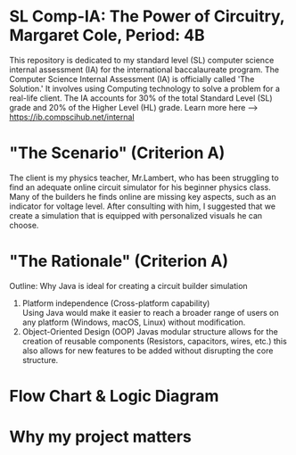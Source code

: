 # SL Comp-IA: The Power of Circuitry, Margaret Cole, Period: 4B 
This repository is dedicated to my standard level (SL) computer science internal assessment (IA) for the international baccalaureate program. The Computer Science Internal Assessment (IA) is officially called 'The Solution.' It involves using Computing technology to solve a problem for a real-life client. The IA accounts for 30% of the total Standard Level (SL) grade and 20% of the Higher Level (HL) grade. Learn more here --> https://ib.compscihub.net/internal 
# "The Scenario" (Criterion A)
The client is my physics teacher, Mr.Lambert, who has been struggling to find an adequate online circuit simulator for his beginner physics class. Many of the builders he finds online are missing key aspects, such as an indicator for voltage level. After consulting with him, I suggested that we create a simulation that is equipped with personalized visuals he can choose. 
# "The Rationale" (Criterion A)
Outline: Why Java is ideal for creating a circuit builder simulation  
1. Platform independence (Cross-platform capability)  
Using Java would make it easier to reach a broader range of users on any platform (Windows, macOS, Linux) without modification.
2. Object-Oriented Design (OOP)
Javas modular structure allows for the creation of reusable components (Resistors, capacitors, wires, etc.) this also allows for new features to be added without disrupting the core structure. 
# Flow Chart & Logic Diagram 

# Why my project matters 



